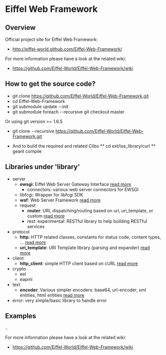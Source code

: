 # Eiffel Web Framework


## Overview

Official project site for Eiffel Web Framework:
* http://eiffel-world.github.com/Eiffel-Web-Framework/

For more information please have a look at the related wiki:
* https://github.com/Eiffel-World/Eiffel-Web-Framework/wiki

## How to get the source code?

* git clone https://github.com/Eiffel-World/Eiffel-Web-Framework.git
* cd Eiffel-Web-Framework
* git submodule update --init
* git submodule foreach --recursive git checkout master

Or using git version >= 1.6.5
* git clone --recursive https://github.com/Eiffel-World/Eiffel-Web-Framework.git

* And to build the required and related Clibs
** cd ext/ise_library/curl
** geant compile

## Libraries under 'library'

* server
  * __ewsgi__: Eiffel Web Server Gateway Interface [read more](library/server/ewsgi/README.md)
    * connectors: various web server connectors for EWSGI
  * libfcgi: Wrapper for libfcgi SDK 
  * __wsf__: Web Server Framework [read more](library/server/wsf/README.md)
  * request
    * __router__: URL dispatching/routing based on uri, uri_template, or custom [read more](library/server/request/router/README.md)
    * rest: experimental: RESTful library to help building RESTful services
* protocol
  * __http__: HTTP related classes, constants for status code, content types, ... [read more](library/protocol/http/README.md)
  * __uri_template__: URI Template library (parsing and expander) [read more](library/protocol/uri_template/README.md)
* client
  * __http_client__: simple HTTP client based on cURL [read more](library/client/http_client/README.md)
* crypto
  * eel
  * eapml
* text
  * __encoder__: Various simpler encoders: base64, url-encoder, xml entities, html entities [read more](library/text/encoder/README.md)
* error: very simple/basic library to handle error

## Examples
..


For more information please have a look at the related wiki:
* https://github.com/Eiffel-World/Eiffel-Web-Framework/wiki
